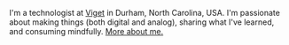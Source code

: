 I'm a technologist at [Viget][1] in Durham, North Carolina, USA. I'm passionate about making things (both digital and analog), sharing what I've learned, and consuming mindfully. [More about me.][2]

[1]: https://www.viget.com/
[2]: /about
